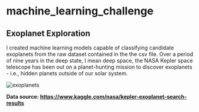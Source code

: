 # machine_learning_challenge
## Exoplanet Exploration

I created machine learning models capable of classifying candidate exoplanets from the raw dataset contained in the the csv file.
Over a period of nine years in the deep state, I mean deep space, the NASA Kepler space telescope has been out on a planet-hunting mission to discover exoplanets - i.e., hidden planets outside of our solar system.

![exoplanets](https://user-images.githubusercontent.com/54033512/73578769-18a3aa00-4446-11ea-8af8-9ab9b488363d.jpg)

**Data source: https://www.kaggle.com/nasa/kepler-exoplanet-search-results**

